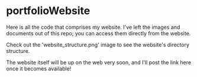 # portfolioWebsite

Here is all the code that comprises my website. I've left the images and documents out of this repo; you can access them directly from the website.

Check out the 'website_structure.png' image to see the website's directory structure.

The website itself will be up on the web very soon, and I'll post the link here once it becomes available! 
